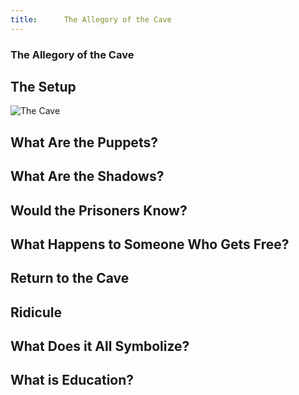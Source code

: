 ```yaml
---
title:      The Allegory of the Cave
---
```




<section><!--Begin The Allegory of the Cave-->
<section data-background="http://www.hadrianus.it/sites/all/files/styles/zoom/public/works/5_coxcie_cmusedelachartreusedouai_fotodaniellefebvre.jpg?itok=owQUjBLQ">

# The Allegory of the Cave #

</section>
<section>

## The Setup ##

![The Cave](https://spchumanities.files.wordpress.com/2012/11/05-12_aahqwsw0.jpg)

</section>
<section>

## What Are the Puppets? ##

</section>
<section>

## What Are the Shadows? ##

</section>
<section>

## Would the Prisoners Know? ##

</section>
<section>

## What Happens to Someone Who Gets Free? ##

</section>
<section>

## Return to the Cave ##

</section>
<section>

## Ridicule ##

</section>
<section>

## What Does it All Symbolize? ##

</section>
<section>

## What is Education? ##

</section>
</section><!--End The Allegory of the Cave-->